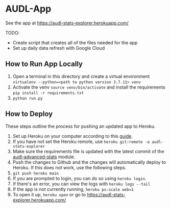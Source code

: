 # AUDL-App

See the app at https://audl-stats-explorer.herokuapp.com/

TODO:

* Create script that creates all of the files needed for the app
* Set up daily data refresh with Google Cloud

## How to Run App Locally

1. Open a terminal in this directory and create a virtual environment `virtualenv --python=<path to python version 3.7.11> venv`
1. Activate the venv `source venv/bin/activate` and install the requirements `pip install -r requirements.txt`
1. `python run.py`

## How to Deploy

These steps outline the process for pushing an updated app to Heroku.

1. Set up Heroku on your computer according to this [guide](https://devcenter.heroku.com/articles/getting-started-with-python#set-up).
1. If you have not set the Heroku remote, use `heroku git:remote -a audl-stats-explorer`
1. Make sure the requirements file is updated with the latest commit of the [audl-advanced-stats](https://github.com/JohnLithio/AUDL-Advanced-Stats) module.
1. Push the changes to Github and the changes will automatically deploy to Heroku. If this does not work, use the following steps.
1. `git push heroku main`
1. If you are prompted to login, you can do so using `heroku login`.
1. If there's an error, you can view the logs with `heroku logs --tail`
1. If the app is not currently running, `heroku ps:scale web=1`
1. To open it up, `heroku open` or go to https://audl-stats-explorer.herokuapp.com/